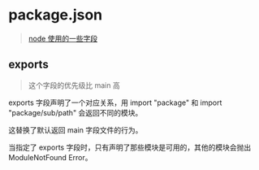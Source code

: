 # package.json

> [node 使用的一些字段](https://nodejs.org/api/packages.html#packages_exports)
>

## exports

> 这个字段的优先级比 main 高

exports 字段声明了一个对应关系，用 import "package" 和 import "package/sub/path" 会返回不同的模块。

这替换了默认返回 main 字段文件的行为。

当指定了 exports 字段时，只有声明了那些模块是可用的，其他的模块会抛出 ModuleNotFound Error。